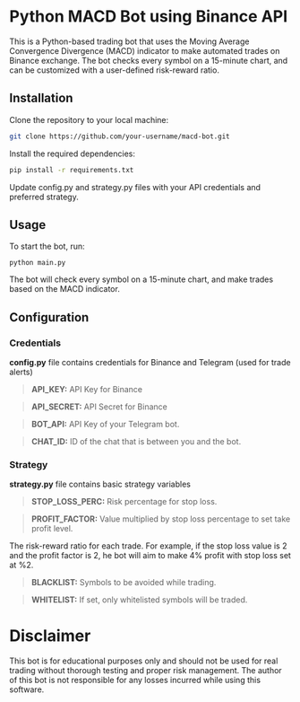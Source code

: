 # Python MACD Bot using Binance API
This is a Python-based trading bot that uses the Moving Average Convergence Divergence (MACD) indicator to make automated trades on Binance exchange. The bot checks every symbol on a 15-minute chart, and can be customized with a user-defined risk-reward ratio.

## Installation
Clone the repository to your local machine:
```bash
git clone https://github.com/your-username/macd-bot.git
```
Install the required dependencies:
```bash
pip install -r requirements.txt
```
Update config.py and strategy.py files with your API credentials and preferred strategy.

## Usage
To start the bot, run:
```
python main.py
```
The bot will check every symbol on a 15-minute chart, and make trades based on the MACD indicator.

## Configuration
### Credentials

**config.py** file contains credentials for Binance and Telegram (used for trade alerts)

> **API_KEY:** API Key for Binance

> **API_SECRET:** API Secret for Binance

> **BOT_API:** API Key of your Telegram bot.

> **CHAT_ID:** ID of the chat that is between you and the bot.

### Strategy
**strategy.py** file contains basic strategy variables


> **STOP_LOSS_PERC:** Risk percentage for stop loss.

> **PROFIT_FACTOR:** Value multiplied by stop  loss percentage to set take profit level.

The risk-reward ratio for each trade. For example, if the stop loss value is 2 and the profit factor is 2, he bot will aim to make 4% profit with stop loss set at %2.

> **BLACKLIST:** Symbols to be avoided while trading.

> **WHITELIST:** If set, only whitelisted symbols will be traded.


# Disclaimer
This bot is for educational purposes only and should not be used for real trading without thorough testing and proper risk management. The author of this bot is not responsible for any losses incurred while using this software.